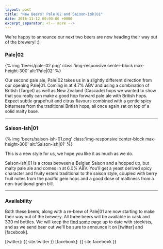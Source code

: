 ```yaml
---
layout: post
title: "New Beers! Pale|02 and Saison-ish|01"
date: 2016-11-12 00:00:00 +0000
excerpt_separator: <!-- more -->
---
```


We're happy to announce our next two beers are now heading their way out of the
brewery! :)

<!-- more -->

### Pale|02

{% img 'beers/pale-02.png' class:'img-responsive center-block max-height-300' alt:'Pale|02' %}

Our second pale ale, Pale|02 takes us in a slightly different direction from
our opening Pale|01. Coming in at 4.7% ABV and using a combination of British
(Target) as well as New Zealand (Cascade) hops we wanted to show that you really
can make a good hop forward pale ale with British hops.  Expect subtle grapefruit
and citrus flavours combined with a gentle spicy bitterness from the traditional
British hops, all once again sat on top of a solid malty base.

<hr/>

### Saison-ish|01

{% img 'beers/saison-ish-01.png' class:'img-responsive center-block max-height-300' alt:'Saison-ish|01' %}

This is a new style for us, we hope you like it as much as we do.

Saison-ish|01 is a cross between a Belgian Saison and a hopped up, but malty
pale ale and comes in at 6.0% ABV.  You'll get a yeast derived spicy character
and fruity esters traditional to the saison style, coupled with berry fruit
notes from the pacific gem hops and a good dose of maltiness from a
non-traditional grain bill.

<hr/>

### Availability

Both these beers, along with a re-brew of Pale|01 are now starting to make
their way out of the brewery.  All three beers will be available in cask and
330 ml bottles.  We will keep the [find some] page up to date with
stockists, and as we send beer out we'll be sure to announce it on [twitter] and
[facebook].

[find some]: /find-some
[twitter]: {{ site.twitter }}
[facebook]: {{ site.facebook }}
